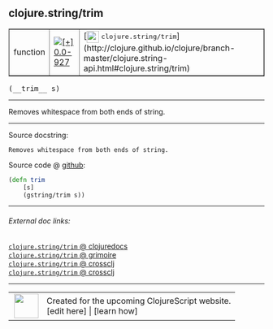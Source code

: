 ## clojure.string/trim



 <table border="1">
<tr>
<td>function</td>
<td><a href="https://github.com/cljsinfo/cljs-api-docs/tree/0.0-927"><img valign="middle" alt="[+] 0.0-927" title="Added in 0.0-927" src="https://img.shields.io/badge/+-0.0--927-lightgrey.svg"></a> </td>
<td>
[<img height="24px" valign="middle" src="http://i.imgur.com/1GjPKvB.png"> <samp>clojure.string/trim</samp>](http://clojure.github.io/clojure/branch-master/clojure.string-api.html#clojure.string/trim)
</td>
</tr>
</table>


 <samp>
(__trim__ s)<br>
</samp>

---

Removes whitespace from both ends of string.

---




Source docstring:

```
Removes whitespace from both ends of string.
```


Source code @ [github](https://github.com/clojure/clojurescript/blob/r3297/src/main/cljs/clojure/string.cljs#L147-L150):

```clj
(defn trim
    [s]
    (gstring/trim s))
```

<!--
Repo - tag - source tree - lines:

 <pre>
clojurescript @ r3297
└── src
    └── main
        └── cljs
            └── clojure
                └── <ins>[string.cljs:147-150](https://github.com/clojure/clojurescript/blob/r3297/src/main/cljs/clojure/string.cljs#L147-L150)</ins>
</pre>

-->

---



###### External doc links:

[`clojure.string/trim` @ clojuredocs](http://clojuredocs.org/clojure.string/trim)<br>
[`clojure.string/trim` @ grimoire](http://conj.io/store/v1/org.clojure/clojure/1.7.0-beta3/clj/clojure.string/trim/)<br>
[`clojure.string/trim` @ crossclj](http://crossclj.info/fun/clojure.string/trim.html)<br>
[`clojure.string/trim` @ crossclj](http://crossclj.info/fun/clojure.string.cljs/trim.html)<br>

---

 <table>
<tr><td>
<img valign="middle" align="right" width="48px" src="http://i.imgur.com/Hi20huC.png">
</td><td>
Created for the upcoming ClojureScript website.<br>
[edit here] | [learn how]
</td></tr></table>

[edit here]:https://github.com/cljsinfo/cljs-api-docs/blob/master/cljsdoc/clojure.string_trim.cljsdoc
[learn how]:https://github.com/cljsinfo/cljs-api-docs/wiki/cljsdoc-files

<!--

This information was too distracting to show to readers, but I'll leave it
commented here since it is helpful to:

- pretty-print the data used to generate this document
- and show how to retrieve that data



The API data for this symbol:

```clj
{:description "Removes whitespace from both ends of string.",
 :ns "clojure.string",
 :name "trim",
 :signature ["[s]"],
 :history [["+" "0.0-927"]],
 :type "function",
 :full-name-encode "clojure.string_trim",
 :source {:code "(defn trim\n    [s]\n    (gstring/trim s))",
          :title "Source code",
          :repo "clojurescript",
          :tag "r3297",
          :filename "src/main/cljs/clojure/string.cljs",
          :lines [147 150]},
 :full-name "clojure.string/trim",
 :clj-symbol "clojure.string/trim",
 :docstring "Removes whitespace from both ends of string."}

```

Retrieve the API data for this symbol:

```clj
;; from Clojure REPL
(require '[clojure.edn :as edn])
(-> (slurp "https://raw.githubusercontent.com/cljsinfo/cljs-api-docs/catalog/cljs-api.edn")
    (edn/read-string)
    (get-in [:symbols "clojure.string/trim"]))
```

-->
